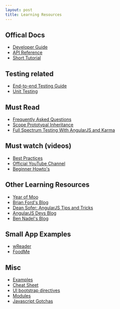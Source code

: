 ```yaml
---
layout: post
title: Learning Resources
---
```


## Offical Docs
*  [Developer Guide][1]
*  [API Reference][2]
*  [Short Tutorial][3]

## Testing related
*  [End-to-end Testing Guide][4]
*  [Unit Testing][5]

## Must Read
*  [Frequently Asked Questions][6]
*  [Scope Prototypal Inheritance][7]
*  [Full Spectrum Testing With AngularJS and Karma][8]

## Must watch (videos)
*  [Best Practices][9]
*  [Official YouTube Channel][10]
*  [Beginner Howto's][11]

## Other Learning Resources
*  [Year of Moo][12]
*  [Brian Ford's Blog][13]
*  [Dean Sofer: AngularJS Tips and Tricks][14]
*  [AngularJS Devs Blog][15]
*  [Ben Nadel's Blog][16]

## Small App Examples
*  [wReader][17]
*  [FoodMe][18]

## Misc
*  [Examples][19]
*  [Cheat Sheet][20]
*  [UI bootstrap directives][21]
*  [Modules][22]
*  [Javascript Gotchas][23]

[1]: http://docs.angularjs.org/guide "Developer Guide"
[2]: http://docs.angularjs.org/api/ "API Reference"
[3]: http://docs.angularjs.org/tutorial
[4]: http://docs.angularjs.org/guide/devguide.e2e-testing "End-to-end Testing Guide"
[5]: http://docs.angularjs.org/guide/devguide.unit-testing "Unit Testing"
[6]: http://docs.angularjs.org/misc/faq "Frequently Asked Questions"
[7]: https://github.com/angular/angular.js/wiki/The-Nuances-of-Scope-Prototypal-Inheritance "Scope Proptotypal Inheritance"
[8]: http://www.yearofmoo.com/2013/01/full-spectrum-testing-with-angularjs-and-karma.html "Full Spectrum Testing With AngularJS and Karma"
[9]: http://www.youtube.com/watch?v=ZhfUv0spHCY "Best Practices"
[10]: http://www.youtube.com/user/angularjs "Official YouTube Channel"
[11]: http://www.egghead.io "Beginner Howto's"
[12]: http://www.yearofmoo.com "Year of Moo"
[13]: http://briantford.com/blog "Brian Ford's Blog"
[14]: http://deansofer.com/posts/view/14/AngularJs-Tips-and-Tricks-UPDATED "Dean Sofer: AngularJS Tips and Tricks"
[15]: http://blog.angularjs.org "AngularJS Devs Blog"
[16]: http://www.bennadel.com "Ben Nadel's Blog"
[17]: https://github.com/GoogleChrome/wReader-app "wReader"
[18]: http://blog.angularjs.org/2012/11/angularjs-example-applications.html "FoodMe"
[19]: https://github.com/angular/angular.js/wiki/JsFiddle-Examples "Examples"
[20]: http://www.cheatography.com/proloser/cheat-sheets/angularjs "Cheat Sheet"
[21]: http://angular-ui.github.com "UI bootstrap directives"
[22]: http://ngmodules.org "Modules"
[23]: http://bonsaiden.github.io/JavaScript-Garden/ "Javascript Gotchas"